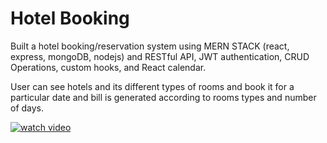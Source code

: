 # Hotel Booking

Built a hotel booking/reservation system using MERN STACK (react, express, mongoDB, nodejs) and RESTful API, 
JWT authentication, CRUD Operations, custom hooks, and React calendar.

User can see hotels and its different types of rooms and book it for a particular date and bill is generated 
according to rooms types and number of days.

[![watch video](/Screenshot(194).png)](https://drive.google.com/file/d/1D1PYQuAHslk8P3F39rOMw8AkXbXLmzmw/view?usp=share_link) </br>
